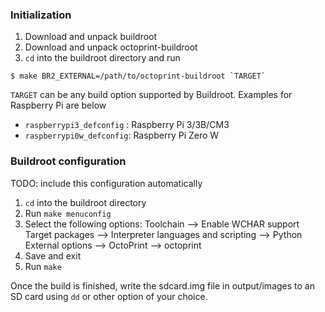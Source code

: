 ### Initialization

1. Download and unpack buildroot
2. Download and unpack octoprint-buildroot
3. `cd` into the buildroot directory and run
```
$ make BR2_EXTERNAL=/path/to/octoprint-buildroot `TARGET`
```
`TARGET` can be any build option supported by Buildroot. Examples for Raspberry Pi are below

- `raspberrypi3_defconfig` : Raspberry Pi 3/3B/CM3
- `raspberrypi0w_defconfig`: Raspberry Pi Zero W

### Buildroot configuration

TODO: include this configuration automatically

1. `cd` into the buildroot directory
2. Run `make menuconfig`
3. Select the following options:
    Toolchain --> Enable WCHAR support
    Target packages --> Interpreter languages and scripting --> Python
    External options --> OctoPrint --> octoprint
4. Save and exit
5. Run `make`

Once the build is finished, write the sdcard.img file in output/images to an SD card using `dd` or other option of your choice.

